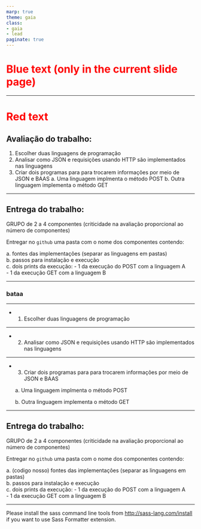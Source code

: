 ```yaml
---
marp: true
theme: gaia
class: 
- gaia
- lead
paginate: true
---
```


<!-- Scoped style -->
<style scoped>
h1 {
  color: blue;
}
</style>

# Blue text (only in the current slide page)

---

<!-- Scoped style -->
<style scoped>
h1 {
  color: red;
}
</style>
# Red text
## **Avaliação do trabalho:** 

1. Escolher duas linguagens de programação  
2. Analisar como JSON e requisições usando HTTP são implementados nas linguagens
3. Criar dois programas para para trocarem informações por meio de JSON e BAAS
    a. Uma linguagem implmenta o método POST
    b. Outra linguagem implementa o método GET

---

## **Entrega do trabalho:**

GRUPO de 2 a 4 componentes (criticidade na avaliação proporcional ao número de componentes)

Entregar no `github` uma pasta com o nome dos componentes contendo:  

a. fontes das implementaçôes (separar as linguagens em pastas)  
b.  passos para instalação e execução  
c. dois prints da execução:
    - 1 da execução do POST com a linguagem A  
    - 1 da execução GET com a linguagem B

---

### bataa

---

- 1. Escolher duas linguagens de programação 

---

- 2. Analisar como JSON e requisições usando HTTP são implementados nas linguagens


---

- 3. Criar dois programas para para trocarem informações por meio de JSON e BAAS

    a. Uma linguagem implmenta o método POST

    b. Outra linguagem implementa o método GET

---

## **Entrega do trabalho:**

GRUPO de 2 a 4 componentes (criticidade na avaliação proporcional ao número de componentes)

Entregar no `github` uma pasta com o nome dos componentes contendo:  

a. (codigo nosso) fontes das implementaçôes (separar as linguagens em pastas)  
b.  passos para instalação e execução  
c. dois prints da execução:
    - 1 da execução do POST com a linguagem A  
    - 1 da execução GET com a linguagem B

---

Please install the sass command line tools from http://sass-lang.com/install if you want to use Sass Formatter extension.